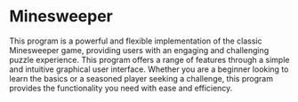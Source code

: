 # Minesweeper
This program is a powerful and flexible implementation of the classic Minesweeper game, providing users with an engaging and challenging puzzle experience. This program offers a range of features through a simple and intuitive graphical user interface. Whether you are a beginner looking to learn the basics or a seasoned player seeking a challenge, this program provides the functionality you need with ease and efficiency.

